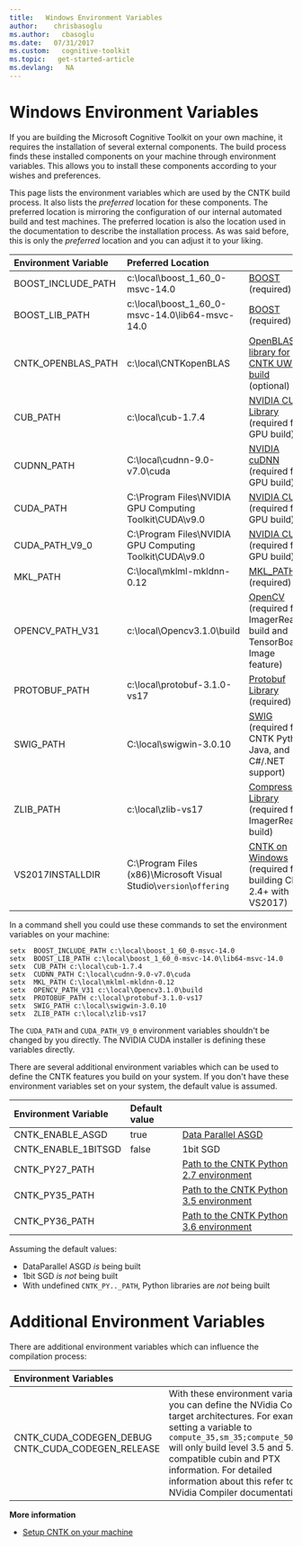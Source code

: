 ```yaml
---
title:   Windows Environment Variables
author:    chrisbasoglu
ms.author:   cbasoglu
ms.date:   07/31/2017
ms.custom:   cognitive-toolkit
ms.topic:   get-started-article
ms.devlang:   NA
---
```

# Windows Environment Variables

If you are building the Microsoft Cognitive Toolkit on your own machine, it requires the installation of several external components. The build process finds these installed components on your machine through environment variables. This allows you to install these components according to your wishes and preferences.

This page lists the environment variables which are used by the CNTK build process. It also lists the *preferred* location for these components. The preferred location is mirroring the configuration of our internal automated build and test machines. The preferred location is also the location used in the documentation to describe the installation process. As was said before, this is only the *preferred* location and you can adjust it to your liking.

|Environment Variable | Preferred Location |   |
|:--------|:------------|:--------------|
|BOOST_INCLUDE_PATH | c:\local\boost_1_60_0-msvc-14.0 | [BOOST](./Setup-CNTK-on-Windows.md#boost) (required)
|BOOST_LIB_PATH | c:\local\boost_1_60_0-msvc-14.0\lib64-msvc-14.0 | [BOOST](./Setup-CNTK-on-Windows.md#boost) (required)
|CNTK_OPENBLAS_PATH | c:\local\CNTKopenBLAS | [OpenBLAS library for CNTK UWP build](./Setup-UWP-Build-on-Windows.md) (optional)
|CUB_PATH | c:\local\cub-1.7.4 | [NVIDIA CUB Library](./Setup-CNTK-on-Windows.md#cub) (required for GPU build)
|CUDNN_PATH | C:\local\cudnn-9.0-v7.0\cuda | [NVIDIA cuDNN](./Setup-CNTK-on-Windows.md#cudnn) (required for GPU build)
|CUDA_PATH | C:\Program Files\NVIDIA GPU Computing Toolkit\CUDA\v9.0 |[NVIDIA CUDA]( ./Setup-CNTK-on-Windows.md#nvidia-cuda-90) (required for GPU build)
|CUDA_PATH_V9_0 | C:\Program Files\NVIDIA GPU Computing Toolkit\CUDA\v9.0 |[NVIDIA CUDA]( ./Setup-CNTK-on-Windows.md#nvidia-cuda-90) (required for GPU build)
|MKL_PATH | C:\local\mklml-mkldnn-0.12 |[MKL_PATH]( ./Setup-CNTK-on-Windows.md#mkl) (required)
|OPENCV_PATH_V31 | c:\local\Opencv3.1.0\build | [OpenCV](./Setup-CNTK-on-Windows.md#optional-opencv) (required for ImagerReader build and TensorBoard's Image feature)
|PROTOBUF_PATH | c:\local\protobuf-3.1.0-vs17 | [Protobuf Library](./Setup-CNTK-on-Windows.md#protobuf) (required)
|SWIG_PATH | C:\local\swigwin-3.0.10 | [SWIG](./Setup-CNTK-on-Windows.md#optional-swig) (required for CNTK Python, Java, and C#/.NET support)
|ZLIB_PATH | c:\local\zlib-vs17 | [Compression Library](./Setup-CNTK-on-Windows.md#optional-zlib-and-libzip) (required for ImagerReader build)
|VS2017INSTALLDIR | C:\Program Files (x86)\Microsoft Visual Studio\\<code>version</code>\\<code>offering</code> | [CNTK on Windows](./Setup-CNTK-on-Windows.md#building-cntk) (required for building CNTK 2.4+ with VS2017)

In a command shell you could use these commands to set the environment variables on your machine:
```
setx  BOOST_INCLUDE_PATH c:\local\boost_1_60_0-msvc-14.0
setx  BOOST_LIB_PATH c:\local\boost_1_60_0-msvc-14.0\lib64-msvc-14.0
setx  CUB_PATH c:\local\cub-1.7.4
setx  CUDNN_PATH C:\local\cudnn-9.0-v7.0\cuda
setx  MKL_PATH C:\local\mklml-mkldnn-0.12
setx  OPENCV_PATH_V31 c:\local\Opencv3.1.0\build
setx  PROTOBUF_PATH c:\local\protobuf-3.1.0-vs17
setx  SWIG_PATH c:\local\swigwin-3.0.10
setx  ZLIB_PATH c:\local\zlib-vs17
```
The `CUDA_PATH` and `CUDA_PATH_V9_0` environment variables shouldn't be changed by you directly. The NVIDIA CUDA installer is defining these variables directly. 

There are several additional environment variables which can be used to define the CNTK features you build on your system. If you don't have these environment variables set on your system, the default value is assumed. 

|Environment Variable | Default value | |
|:------------|:------------|:-------------|
|CNTK_ENABLE_ASGD  | true | [Data Parallel ASGD](./Setup-CNTK-on-Windows.md#enlisting-in-the-cntk-github-repository)
|CNTK_ENABLE_1BITSGD | false | 1bit SGD
|CNTK_PY27_PATH |  | [Path to the CNTK Python 2.7 environment](./Setup-CNTK-on-Windows.md#cntk-python-environments)
|CNTK_PY35_PATH |  | [Path to the CNTK Python 3.5 environment](./Setup-CNTK-on-Windows.md#cntk-python-environments)
|CNTK_PY36_PATH |  | [Path to the CNTK Python 3.6 environment](./Setup-CNTK-on-Windows.md#cntk-python-environments)

Assuming the default values:
 * DataParallel ASGD *is* being built
 * 1bit SGD *is not* being built
 * With undefined `CNTK_PY.._PATH`, Python libraries are *not* being built

# Additional Environment Variables

There are additional environment variables which can influence the compilation process:

| Environment Variables | |
|:------------|:-------------|
|CNTK_CUDA_CODEGEN_DEBUG CNTK_CUDA_CODEGEN_RELEASE | With these environment variables you can define the NVidia Compiler target architectures. For example, setting a variable to `compute_35,sm_35;compute_50,sm_50` will only build level 3.5 and 5.0 compatible cubin and PTX information. For detailed information about this refer to the NVidia Compiler documentation.

**More information**

* [Setup CNTK on your machine](./Setup-CNTK-on-your-machine.md)
